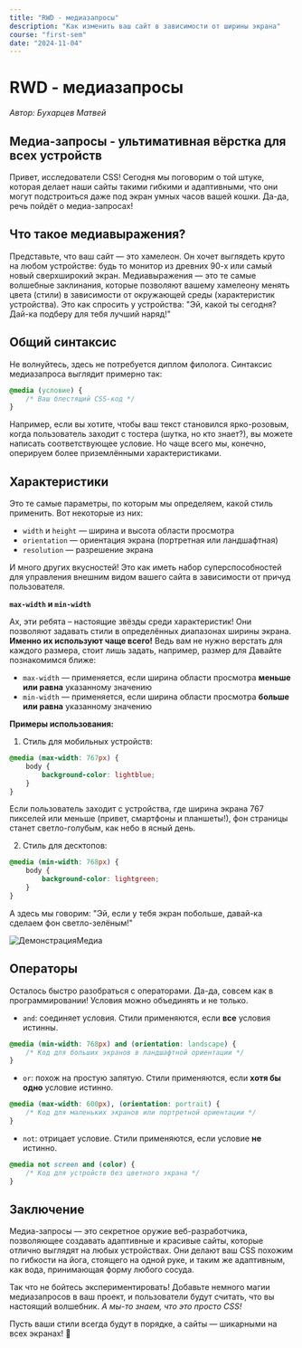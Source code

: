 ```yaml
---
title: "RWD - медиазапросы"
description: "Как изменить ваш сайт в зависимости от ширины экрана"
course: "first-sem"
date: "2024-11-04"
---
```


# RWD - медиазапросы

_Автор: Бухарцев Матвей_

## Медиа-запросы - ультимативная вёрстка для всех устройств

Привет, исследователи CSS! Сегодня мы поговорим о той штуке, которая делает наши сайты такими гибкими и адаптивными, что они могут подстроиться даже под экран умных часов вашей кошки. Да-да, речь пойдёт о медиа-запросах!

## Что такое медиавыражения?

Представьте, что ваш сайт — это хамелеон. Он хочет выглядеть круто на любом устройстве: будь то монитор из древних 90-х или самый новый сверхширокий экран. Медиавыражения — это те самые волшебные заклинания, которые позволяют вашему хамелеону менять цвета (стили) в зависимости от окружающей среды (характеристик устройства). Это как спросить у устройства: "Эй, какой ты сегодня? Дай-ка подберу для тебя лучший наряд!"

## Общий синтаксис

Не волнуйтесь, здесь не потребуется диплом филолога. Синтаксис медиазапроса выглядит примерно так:

```css
@media (условие) {
    /* Ваш блестящий CSS-код */
}
```

Например, если вы хотите, чтобы ваш текст становился ярко-розовым, когда пользователь заходит с тостера (шутка, но кто знает?), вы можете написать соответствующее условие. Но чаще всего мы, конечно, оперируем более приземлёнными характеристиками.

## Характеристики

Это те самые параметры, по которым мы определяем, какой стиль применить. Вот некоторые из них:

- `width` и `height` — ширина и высота области просмотра
- `orientation` — ориентация экрана (портретная или ландшафтная)
- `resolution` — разрешение экрана

И много других вкусностей! Это как иметь набор суперспособностей для управления внешним видом вашего сайта в зависимости от причуд пользователя.

**`max-width` и `min-width`**

Ах, эти ребята – настоящие звёзды среди характеристик! Они позволяют задавать стили в определённых диапазонах ширины экрана. **Именно их используют чаще всего!** Ведь вам не нужно верстать для каждого размера, стоит лишь задать, например, размер для Давайте познакомимся ближе:

- `max-width` — применяется, если ширина области просмотра **меньше или равна** указанному значению
- `min-width` — применяется, если ширина области просмотра **больше или равна** указанному значению

**Примеры использования:**

1.  Стиль для мобильных устройств:

```css
@media (max-width: 767px) {
    body {
        background-color: lightblue;
    }
}
```

Если пользователь заходит с устройства, где ширина экрана 767 пикселей или меньше (привет, смартфоны и планшеты!), фон страницы станет светло-голубым, как небо в ясный день.

2.  Стиль для десктопов:

```css
@media (min-width: 768px) {
    body {
        background-color: lightgreen;
    }
}
```

А здесь мы говорим: "Эй, если у тебя экран побольше, давай-ка сделаем фон светло-зелёным!"

![ДемонстрацияМедиа](/web-course-site/rwd/img1.gif)

## Операторы

Осталось быстро разобраться с операторами. Да-да, совсем как в программировании! Условия можно объединять и не только.

- `and`: соединяет условия. Стили применяются, если **все** условия истинны.

```css
@media (min-width: 768px) and (orientation: landscape) {
    /* Код для больших экранов в ландшафтной ориентации */
}
```

- `or`: похож на простую запятую. Стили применяются, если **хотя бы одно** условие истинно.

```css
@media (max-width: 600px), (orientation: portrait) {
    /* Код для маленьких экранов или портретной ориентации */
}
```

- `not`: отрицает условие. Стили применяются, если условие **не** истинно.

```css
@media not screen and (color) {
    /* Код для устройств без цветного экрана */
}
```

## Заключение

Медиа-запросы — это секретное оружие веб-разработчика, позволяющее создавать адаптивные и красивые сайты, которые отлично выглядят на любых устройствах. Они делают ваш CSS похожим по гибкости на йога, стоящего на одной руке, и таким же адаптивным, как вода, принимающая форму любого сосуда.

Так что не бойтесь экспериментировать! Добавьте немного магии медиазапросов в ваш проект, и пользователи будут считать, что вы настоящий волшебник. _А мы-то знаем, что это просто CSS!_

Пусть ваши стили всегда будут в порядке, а сайты — шикарными на всех экранах! 🚀
